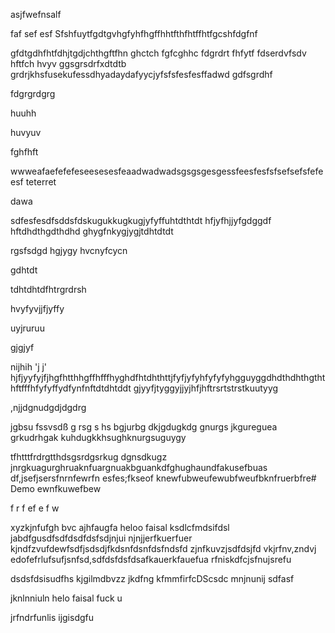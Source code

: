 asjfwefnsalf



faf
sef
esf
Sfshfuytfgdtgvhgfyhfhgffhhtfthfhtffhtfgcshfdgfnf


gfdtgdhfhtfdhjtgdjchthgftfhn
ghctch
fgfcghhc
fdgrdrt
fhfytf
fdserdvfsdv
hftfch
hvyv
ggsgrsdrfxdtdtb
grdrjkhsfusekufessdhyadaydafyycjyfsfsfesfesffadwd
gdfsgrdhf


fdgrgrdgrg


huuhh


huvyuv

fghfhft

wwweafaefefefeseesesesfeaadwadwadsgsgsgesgessfeesfesfsfsefsefsfefeesf
teterret

dawa

sdfesfesdfsddsfdskugukkugkugjyfyffuhtdthtdt
hfjyfhjjyfgdggdf
hftdhdthgdthdhd
ghygfnkygjygjtdhtdtdt




rgsfsdgd
hgjygy
hvcnyfcycn

gdhtdt

tdhtdhtdfhtrgrdrsh

hvyfyvjjfjyffy

uyjruruu


gjgjyf

nijhih
'j j'
hjfjyyfyjfjhgfhtthhgffhfffhyghdfhtdhthttjfyfjyfyhfyfyfyhgguyggdhdthdhthgththftfffhfyfyffydfynfnftdtdhtddt
gjyyfjtyggyjjyjhfjhftrsrtstrstkuutyyg

,njjdgnudgdjdgdrg


jgbsu 
fssvsdß
g
rsg
s
hs
bgjurbg
dkjgdugkdg 
gnurgs 
jkgureguea
grkudrhgak
kuhdugkkhsughknurgsuguygy

tfhtttfrdrgtthdsgsrdgsrkug
dgnsdkugz
jnrgkuagurghruaknfuargnuakbguankdfghughaundfakusefbuas df,jsefjsersfnrnfewrfn
esfes;fkseof
knewfubweufewubfweufbknfruerbfre# Demo
ewnfkuwefbew

f
r
f
ef
e
f
w

xyzkjnfufgh
bvc
ajhfaugfa
heloo faisal 
ksdlcfmdsifdsl
jabdfgusdfsdfdsdfdsfsdjnjui
njnjjerfkuerfuer
kjndfzvufdewfsdfjsdsdjfkdsnfdsnfdsfndsfd
zjnfkuvzjsdfdsjfd vkjrfnv,zndvj
edofefrlufsufjsnfsd,sdfdsfdsfdsafkauerkfauefua
rfniskdfcjsfnujsrefu

dsdsfdsisudfhs
kjgilmdbvzz
jkdfng
kfmmfirfcDScsdc
mnjnunij
sdfasf

jknlnniuln
helo faisal fuck u 

jrfndrfunlis ijgisdgfu
